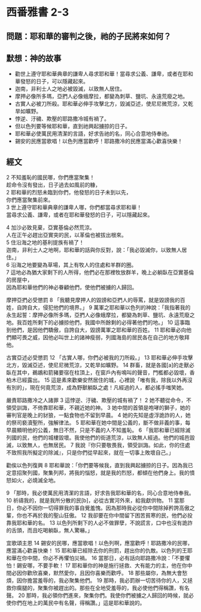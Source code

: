 # 西番雅書 2-3

## 問題：耶和華的審判之後，祂的子民將來如何？

## 默想：神的故事
+ 勸世上遵守耶和華典章的謙卑人尋求耶和華！當尋求公義、謙卑，或者在耶和華發怒的日子，可以隱藏起來。
+ 迦南，非利士人之地必被毀滅，以致無人居住。
+ 摩押必像所多瑪，亞捫人必像蛾摩拉，都變為刺草、鹽坑、永遠荒廢之地。
+ 古實人必被刀所殺。耶和華必伸手攻擊北方，毀滅亞述，使尼尼微荒涼，又乾旱如曠野。
+ 悖逆、汙穢、欺壓的耶路撒冷城有禍了。
+ 但以色列要等候耶和華，直到祂興起擄掠的日子。
+ 耶和華必使萬民用清潔的言語，好求告祂的名，同心合意地侍奉祂。
+ 錫安的民應當歌唱！以色列應當歡呼！耶路撒冷的民應當滿心歡喜快樂！

## 經文
2 不知羞恥的國民哪，你們應當聚集！  
趁命令沒有發出，日子過去如風前的糠，  
2 耶和華的烈怒未臨到你們，他發怒的日子未到以先，  
你們應當聚集前來。   
3 世上遵守耶和華典章的謙卑人哪，你們都當尋求耶和華！  
當尋求公義、謙卑，或者在耶和華發怒的日子，可以隱藏起來。

4 加沙必致見棄，亞實基倫必然荒涼。  
人在正午必趕出亞實突的民，以革倫也被拔出根來。  
5 住沿海之地的基利提族有禍了！  
迦南，非利士人之地啊，耶和華的話與你反對，說：「我必毀滅你，以致無人居住。」  
6 沿海之地要變為草場，其上有牧人的住處和羊群的圈。  
7 這地必為猶大家剩下的人所得，他們必在那裡牧放群羊，晚上必躺臥在亞實基倫的房屋中，  
因為耶和華他們的神必眷顧他們，使他們被擄的人歸回。

摩押亞捫必受懲罰
8 「我聽見摩押人的毀謗和亞捫人的辱罵，就是毀謗我的百姓，自誇自大，侵犯他們的境界。」 9 萬軍之耶和華以色列的神說：「我指著我的永生起誓：摩押必像所多瑪，亞捫人必像蛾摩拉，都變為刺草、鹽坑、永遠荒廢之地。我百姓所剩下的必擄掠他們，我國中所餘剩的必得著他們的地。」 10 這事臨到他們，是因他們驕傲，自誇自大，毀謗萬軍之耶和華的百姓。 11 耶和華必向他們顯可畏之威，因他必叫世上的諸神瘦弱，列國海島的居民各在自己的地方敬拜他。

古實亞述必受懲罰
12 「古實人哪，你們必被我的刀所殺。」 13 耶和華必伸手攻擊北方，毀滅亞述，使尼尼微荒涼，又乾旱如曠野。 14 群畜，就是各國[a]的走獸必臥在其中，鵜鶘和箭豬要宿在柱頂上，在窗戶內有鳴叫的聲音，門檻都必毀壞，香柏木已經露出。 15 這是素來歡樂安然居住的城，心裡說「唯有我，除我以外再沒有別的」，現在何竟荒涼，成為野獸躺臥之處！凡經過的人，都必搖手嗤笑她。

嚴責耶路撒冷之人諸罪
3 這悖逆、汙穢、欺壓的城有禍了！ 2 她不聽從命令，不領受訓誨，不倚靠耶和華，不親近她的神。 3 她中間的首領是咆哮的獅子，她的審判官是晚上的豺狼，一點食物也不留到早晨。 4 她的先知是虛浮詭詐的人，她的祭司褻瀆聖所，強解律法。 5 耶和華在她中間是公義的，斷不做非義的事，每早晨顯明他的公義，無日不然，只是不義的人不知羞恥。 6 「我耶和華已經除滅列國的民，他們的城樓毀壞。我使他們的街道荒涼，以致無人經過。他們的城邑毀滅，以致無人，也無居民。 7 我說『你只要敬畏我，領受訓誨。如此，你的住處不致照我所擬定的除滅』，只是你們從早起來，就在一切事上敗壞自己。」

勸俟以色列復興
8 耶和華說：「你們要等候我，直到我興起擄掠的日子。因為我已定意招聚列國，聚集列邦，將我的惱怒，就是我的烈怒，都傾在他們身上。我的憤怒如火，必燒滅全地。

9 「那時，我必使萬民用清潔的言語，好求告我耶和華的名，同心合意地侍奉我。 10 祈禱我的，就是我所分散的民[b]，必從古實河外來，給我獻供物。 11 當那日，你必不因你一切得罪我的事自覺羞愧。因為那時我必從你中間除掉矜誇高傲之輩，你也不再於我的聖山狂傲。 12 我卻要在你中間留下困苦貧寒的民，他們必投靠我耶和華的名。 13 以色列所剩下的人必不做罪孽，不說謊言，口中也沒有詭詐的舌頭，而且吃喝躺臥，無人驚嚇。」

宜歌頌主恩
14 錫安的民哪，應當歌唱！以色列啊，應當歡呼！耶路撒冷的民哪，應當滿心歡喜快樂！ 15 耶和華已經除去你的刑罰，趕出你的仇敵。以色列的王耶和華在你中間，你必不再懼怕災禍。 16 當那日，必有話向耶路撒冷說：「不要懼怕！錫安哪，不要手軟！ 17 耶和華你的神是施行拯救、大有能力的主，他在你中間必因你歡欣喜樂，默然愛你，且因你喜樂而歡呼。 18 那些屬你，為無大會愁煩，因你擔當羞辱的，我必聚集他們。 19 那時，我必罰辦一切苦待你的人，又拯救你瘸腿的，聚集你被趕出的。那些在全地受羞辱的，我必使他們得稱讚，有名聲。 20 那時，我必領你們進來，聚集你們。我使你們被擄之人歸回的時候，就必使你們在地上的萬民中有名聲，得稱讚。」這是耶和華說的。
